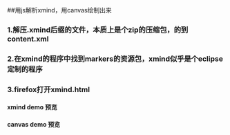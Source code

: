 ##用js解析xmind，用canvas绘制出来

### 1.解压.xmind后缀的文件，本质上是个zip的压缩包，的到content.xml


### 2.在xmind的程序中找到markers的资源包，xmind似乎是个eclipse定制的程序


### 3.firefox打开xmind.html 


#### xmind demo 预览





#### canvas demo 预览


